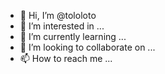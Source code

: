 - 👋 Hi, I’m @tololoto
- 👀 I’m interested in ...
- 🌱 I’m currently learning ...
- 💞️ I’m looking to collaborate on ...
- 📫 How to reach me ...

<!---
tololoto/tololoto is a ✨ special ✨ repository because its `README.md` (this file) appears on your GitHub profile.
You can click the Preview link to take a look at your changes.
--->

